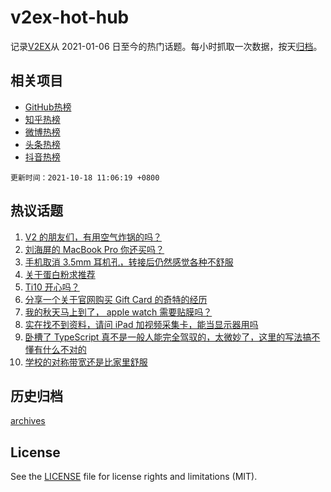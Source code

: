 # v2ex-hot-hub

 记录[V2EX](https://www.v2ex.com/)从 2021-01-06 日至今的热门话题。每小时抓取一次数据，按天[归档](archives)。
 
 ## 相关项目

- [GitHub热榜](https://github.com/lonnyzhang423/github-hot-hub)
- [知乎热榜](https://github.com/lonnyzhang423/zhihu-hot-hub)
- [微博热榜](https://github.com/lonnyzhang423/weibo-hot-hub)
- [头条热榜](https://github.com/lonnyzhang423/toutiao-hot-hub)
- [抖音热榜](https://github.com/lonnyzhang423/douyin-hot-hub)


 `更新时间：2021-10-18 11:06:19 +0800`

## 热议话题

1. [V2 的朋友们，有用空气炸锅的吗？](https://www.v2ex.com/t/808320)
1. [刘海屏的 MacBook Pro 你还买吗？](https://www.v2ex.com/t/808438)
1. [手机取消 3.5mm 耳机孔，转接后仍然感觉各种不舒服](https://www.v2ex.com/t/808343)
1. [关于蛋白粉求推荐](https://www.v2ex.com/t/808326)
1. [Ti10 开心吗？](https://www.v2ex.com/t/808415)
1. [分享一个关于官网购买 Gift Card 的奇特的经历](https://www.v2ex.com/t/808408)
1. [我的秋天马上到了， apple watch 需要贴膜吗？](https://www.v2ex.com/t/808435)
1. [实在找不到资料，请问 iPad 加视频采集卡，能当显示器用吗](https://www.v2ex.com/t/808321)
1. [卧槽了 TypeScript 真不是一般人能完全驾驭的，太微妙了，这里的写法搞不懂有什么不对的](https://www.v2ex.com/t/808330)
1. [学校的对称带宽还是比家里舒服](https://www.v2ex.com/t/808324)

## 历史归档

[archives](archives)

## License

See the [LICENSE](LICENSE) file for license rights and limitations (MIT).
